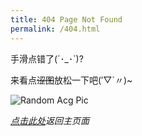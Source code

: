 ```yaml
---
title: 404 Page Not Found
permalink: /404.html
---
```


手滑点错了(´･_･\`)?

来看点~~涩图~~放松一下吧(′▽\`〃)~

![Random Acg Pic](https://tenapi.cn/acg/)

*[点击此处](https://ww-rm.github.io/pixivdaily/)返回主页面*
